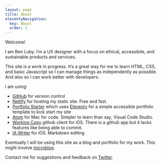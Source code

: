 ```yaml
---
layout: page
title: About
eleventyNavigation:
  key: About
  order: 1
---
```


 Welcome! 

 I am Ben Luby. I’m a UX designer with a focus on ethical, accessibile, and sustainable products and services.

 This site is a work in progress. It’s a great way for me to learn HTML, CSS, and basic Javascript so I can manage things as independently as possible. And also so I can work better with developers. 

I am using:
- [GitHub](https://github.com/) for version control
- [Netlify](https://netlify.com) for hosting my static site. Free and fast. 
- [Portfolio Starter](https://portfolio-starter.sb-ph.com/) which uses [Eleventy](11ty.dev) for a simple accessible portfolio template to kick start my site
- [Atom](https://atom.io/) for Mac for code. Simpler to learn than say, Visual Code Studio. 
- [Working Copy](https://workingcopyapp.com/) github client for iOS. There is a github app but it lacks features like being able to commit. 
- [IA Writer](https://ia.net/writercom/) for iOS. Markdown editing 

 Eventually I will be using this site as a blog and portfolio for my work. This might involve [microblog](https://micro.blog/). 
 
 Contact me for suggestions and feedback on [Twitter](https://twitter.com/lubes).

